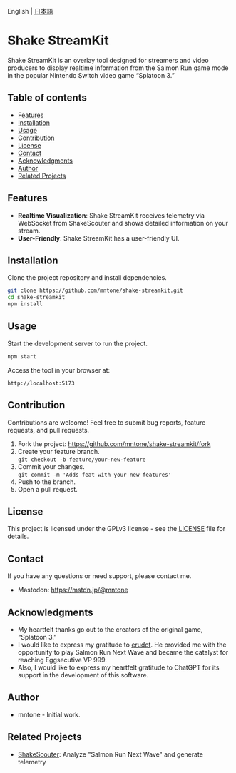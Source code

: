 English | [日本語](//github.com/mntone/shake-streamkit/blob/main/README.md)

# Shake StreamKit

Shake StreamKit is an overlay tool designed for streamers and video producers to display realtime information from the Salmon Run game mode in the popular Nintendo Switch video game “Splatoon 3.”

## Table of contents

* [Features](#features)
* [Installation](#installation)
* [Usage](#usage)
* [Contribution](#contribution)
* [License](#license)
* [Contact](#contact)
* [Acknowledgments](#acknowledgments)
* [Author](#author)
* [Related Projects](#related_projects)

## Features

- **Realtime Visualization**: Shake StreamKit receives telemetry via WebSocket from ShakeScouter and shows detailed information on your stream.
- **User-Friendly**: Shake StreamKit has a user-friendly UI.

## Installation

Clone the project repository and install dependencies.

```bash
git clone https://github.com/mntone/shake-streamkit.git
cd shake-streamkit
npm install
```

## Usage

Start the development server to run the project.

```bash
npm start
```

Access the tool in your browser at:

```
http://localhost:5173
```

## Contribution

Contributions are welcome! Feel free to submit bug reports, feature requests, and pull requests.

1. Fork the project: https://github.com/mntone/shake-streamkit/fork
2. Create your feature branch.  
   `git checkout -b feature/your-new-feature`
3. Commit your changes.  
   `git commit -m 'Adds feat with your new features'`
4. Push to the branch.
5. Open a pull request.

## License

This project is licensed under the GPLv3 license - see the [LICENSE](//github.com/mntone/shake-streamkit/blob/main/LICENSE) file for details.

## Contact

If you have any questions or need support, please contact me.

- Mastodon: https://mstdn.jp/@mntone

## Acknowledgments

- My heartfelt thanks go out to the creators of the original game, “Splatoon 3.”
- I would like to express my gratitude to [erudot](https://x.com/erudot). He provided me with the opportunity to play Salmon Run Next Wave and became the catalyst for reaching Eggsecutive VP 999.
- Also, I would like to express my heartfelt gratitude to ChatGPT for its support in the development of this software.

## Author

- mntone - Initial work.

## Related Projects

- [ShakeScouter](//github.com/mntone/ShakeScouter): Analyze "Salmon Run Next Wave" and generate telemetry

